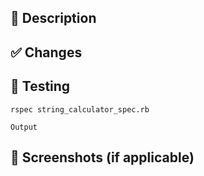 ## 📝 Description


## ✅ Changes


## 🧪 Testing
`rspec string_calculator_spec.rb`
```
Output
```
## 📸 Screenshots (if applicable)
